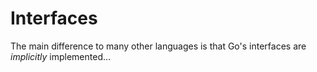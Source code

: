 # Interfaces

The main difference to many other languages is that Go's interfaces are _implicitly_ implemented...
